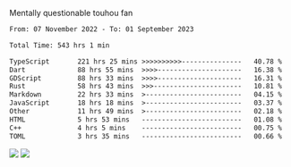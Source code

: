 Mentally questionable touhou fan



<!--START_SECTION:waka-->

```txt
From: 07 November 2022 - To: 01 September 2023

Total Time: 543 hrs 1 min

TypeScript       221 hrs 25 mins >>>>>>>>>>---------------   40.78 %
Dart             88 hrs 55 mins  >>>>---------------------   16.38 %
GDScript         88 hrs 33 mins  >>>>---------------------   16.31 %
Rust             58 hrs 43 mins  >>>----------------------   10.81 %
Markdown         22 hrs 33 mins  >------------------------   04.15 %
JavaScript       18 hrs 18 mins  >------------------------   03.37 %
Other            11 hrs 49 mins  >------------------------   02.18 %
HTML             5 hrs 53 mins   -------------------------   01.08 %
C++              4 hrs 5 mins    -------------------------   00.75 %
TOML             3 hrs 35 mins   -------------------------   00.66 %
```

<!--END_SECTION:waka-->

![](https://posei.me/horse_going_hard.gif)
![](https://posei.me/horse_going_hard.gif)
